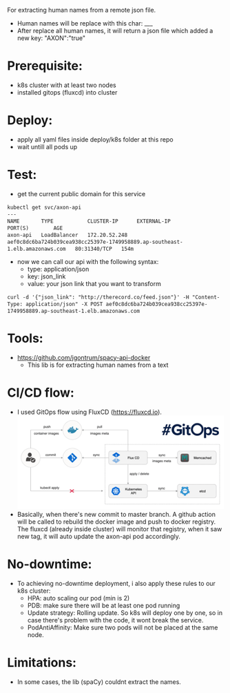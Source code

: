 

For extracting human names from a remote json file.
- Human names will be replace with this char: ___
- After replace all human names, it will return a json file which added a new key: "AXON":"true"

# Prerequisite:
- k8s cluster with at least two nodes
- installed gitops (fluxcd) into cluster

# Deploy:
- apply all yaml files inside deploy/k8s folder at this repo
- wait untill all pods up

# Test:
- get the current public domain for this service
```
kubectl get svc/axon-api
---
NAME       TYPE           CLUSTER-IP      EXTERNAL-IP                                                                    PORT(S)        AGE
axon-api   LoadBalancer   172.20.52.248   aef0c8dc6ba724b039cea938cc25397e-1749958889.ap-southeast-1.elb.amazonaws.com   80:31340/TCP   154m
```
- now we can call our api with the following syntax:
  - type: application/json
  - key: json_link
  - value: your json link that you want to transform

```
curl -d '{"json_link": "http://therecord.co/feed.json"}' -H "Content-Type: application/json" -X POST aef0c8dc6ba724b039cea938cc25397e-1749958889.ap-southeast-1.elb.amazonaws.com
```

# Tools:
- https://github.com/jgontrum/spacy-api-docker
  - This lib is for extracting human names from a text

# CI/CD flow:
- I used GitOps flow using FluxCD (https://fluxcd.io).
![gitops](flux.png)
- Basically, when there's new commit to master branch. A github action will be called to rebuild the docker image and push to docker registry. The fluxcd (already inside cluster) will monitor that registry, when it saw new tag, it will auto update the axon-api pod accordingly.

# No-downtime:
- To achieving no-downtime deployment, i also apply these rules to our k8s cluster:
  - HPA: auto scaling our pod (min is 2)
  - PDB: make sure there will be at least one pod running
  - Update strategy: Rolling update. So k8s will deploy one by one, so in case there's problem with the code, it wont break the service.
  - PodAntiAffinity: Make sure two pods will not be placed at the same node.

# Limitations:
- In some cases, the lib (spaCy) couldnt extract the names. 
